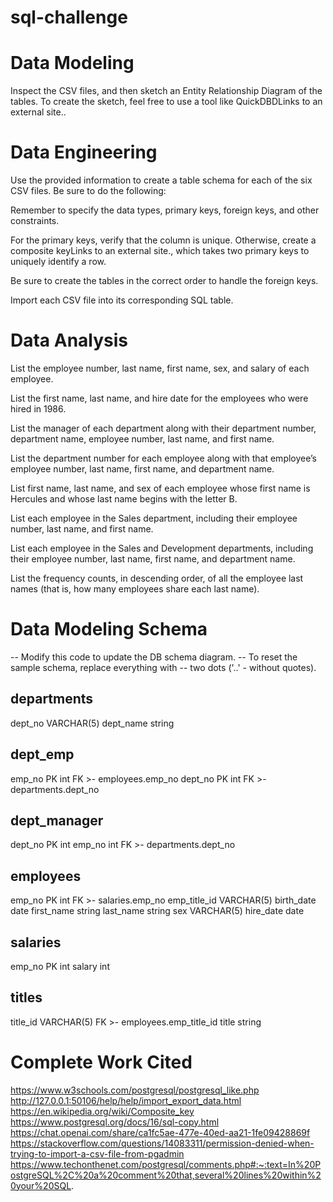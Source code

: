 # sql-challenge

# Data Modeling

Inspect the CSV files, and then sketch an Entity Relationship Diagram of the tables. To create the sketch, feel free to use a tool like QuickDBDLinks to an external site..

# Data Engineering

Use the provided information to create a table schema for each of the six CSV files. Be sure to do the following:

Remember to specify the data types, primary keys, foreign keys, and other constraints.

For the primary keys, verify that the column is unique. Otherwise, create a composite keyLinks to an external site., which takes two primary keys to uniquely identify a row.

Be sure to create the tables in the correct order to handle the foreign keys.

Import each CSV file into its corresponding SQL table.

# Data Analysis

List the employee number, last name, first name, sex, and salary of each employee.

List the first name, last name, and hire date for the employees who were hired in 1986.

List the manager of each department along with their department number, department name, employee number, last name, and first name.

List the department number for each employee along with that employee’s employee number, last name, first name, and department name.

List first name, last name, and sex of each employee whose first name is Hercules and whose last name begins with the letter B.

List each employee in the Sales department, including their employee number, last name, and first name.

List each employee in the Sales and Development departments, including their employee number, last name, first name, and department name.

List the frequency counts, in descending order, of all the employee last names (that is, how many employees share each last name).

# Data Modeling Schema

-- Modify this code to update the DB schema diagram.
-- To reset the sample schema, replace everything with
-- two dots ('..' - without quotes).

departments
-----------
dept_no VARCHAR(5)
dept_name string

dept_emp
--------
emp_no PK int FK >- employees.emp_no
dept_no PK int FK >- departments.dept_no



dept_manager
------------
dept_no PK int
emp_no int FK >- departments.dept_no


employees
---------
emp_no PK int FK >- salaries.emp_no
emp_title_id VARCHAR(5)
birth_date date
first_name string
last_name string
sex VARCHAR(5)
hire_date date

salaries
--------
emp_no PK int
salary int

titles
------
title_id VARCHAR(5) FK >- employees.emp_title_id
title string

# Complete Work Cited

https://www.w3schools.com/postgresql/postgresql_like.php
http://127.0.0.1:50106/help/help/import_export_data.html
https://en.wikipedia.org/wiki/Composite_key
https://www.postgresql.org/docs/16/sql-copy.html
https://chat.openai.com/share/ca1fc5ae-477e-40ed-aa21-1fe09428869f
https://stackoverflow.com/questions/14083311/permission-denied-when-trying-to-import-a-csv-file-from-pgadmin
https://www.techonthenet.com/postgresql/comments.php#:~:text=In%20PostgreSQL%2C%20a%20comment%20that,several%20lines%20within%20your%20SQL.
